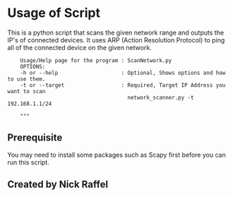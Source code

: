 # Usage of Script

This is a python script that scans the given network range and outputs the IP's of connected devices.
It uses ARP (Action Resolution Protocol) to ping all of the connected device on the given network.

```
    Usage/Help page for the program : ScanNetwork.py
    OPTIONS:
    -h or --help                    : Optional, Shows options and how to use them.
    -t or --target                  : Required, Target IP Address you want to scan
                                      network_scanner.py -t 192.168.1.1/24
    
    """
```
## Prerequisite 
You may need to install some packages such as Scapy first before you can run this script.
## Created by Nick Raffel
